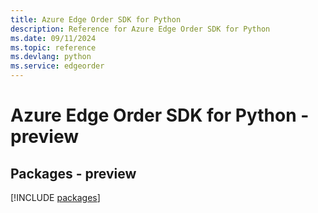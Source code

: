 ```yaml
---
title: Azure Edge Order SDK for Python
description: Reference for Azure Edge Order SDK for Python
ms.date: 09/11/2024
ms.topic: reference
ms.devlang: python
ms.service: edgeorder
---
```

# Azure Edge Order SDK for Python - preview
## Packages - preview
[!INCLUDE [packages](edge-order-index.md)]